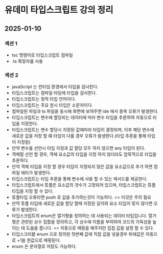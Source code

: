 # 유데미 타입스크립트 강의 정리

## 2025-01-10

### 섹션 1

- tsc 명령어로 타입스크립트 컴파일
- .ts 확장자를 사용

### 섹션 2

- javaScript 는 런타임 환경에서 타입을 검사한다.
- 타입스크립트는 컴파일 타임에 타입을 검사한다.
- 타입스크립트는 정적 타입 언어이다.
- 타입스크립트는 주요 원시 타입은 소문자이다.
- 컴파일된 파일과 ts 파일을 동시에 화면에 보여주면 ide 에서 중복 오류가 발생한다.
- 타입스크립트는 변수에 할당되는 데이터에 따라 변수 타입을 추론하여 자동으로 타입을 지정한다.
- 타입스크립트는 변수 할당시 지정된 값에따라 타입이 결정되며, 이후 해당 변수에 새로운 값을 저장 할 떄 타입이 다를 경우 오류가 발생한다.(타입 추론을 통해 타입이 지정됨)
- 만약 변수를 선언시 타입 지정과 값 할당 모두 하지 않으면 any 타입이 된다.
- 객체럴 선언 할 경우, 객체 요소값의 타입을 지정 하지 않더라도 암묵적으로 타입을 추론하다.
- 만약 객체 타입을 지정 할 경우 타입이 지정되지 않은 값을 요소값으로 추가 하면 컴파일 에러가 발생한다.
- 타입스크립트는 타입 추론을 통해 변수에 사용 할 수 있는 메서드를 제공한다.
- 타입스크립트에서 튜플은 요소값의 갯수가 고정되어 있으며, 타입스크립트는 튜플 타입을 지정 할 수 있다.
- 튜플타입 오류라면 push 로 값을 추가하는것이 가능하다. => 이것은 주의 필요
- 만약 튜플 타입에 새로운 값을 할당 할때 지정된 길이와 요소 타입이 맞지 않다면 오류가 발생한다.
- 타입스크립트의 enum은 열거형을 정의하는 데 사용되는 데이터 타입입니다. 열거형은 관련된 상수 집합을 정의하고, 각 상수에 이름을 부여하여 코드의 가독성을 높이는 데 도움을 줍니다. => 자동으로 매핑을 해주지만 집접 값을 설정 할 수 있다.
- 타입스크리븥 enum 으로 정의된 첫번째 값에 직접 값을 넣을경우 뒤에값은 자동으로 +1을 한값으로 매핑된다.
- enum 은 문자열로 저장도 가능하다.
